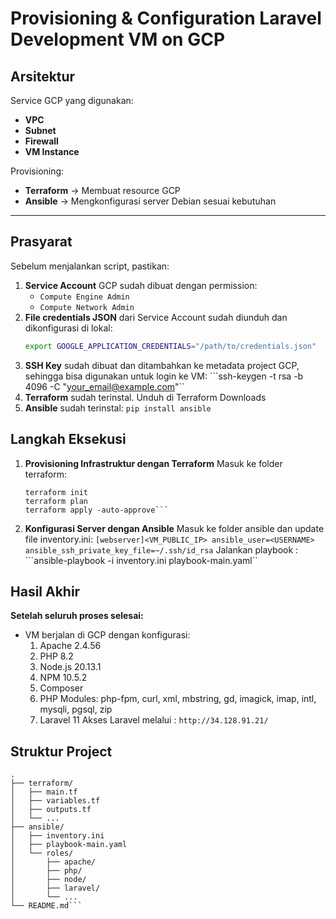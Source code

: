 # Provisioning & Configuration Laravel Development VM on GCP

## Arsitektur
Service GCP yang digunakan:
- **VPC**
- **Subnet**
- **Firewall**
- **VM Instance**

Provisioning:
- **Terraform** → Membuat resource GCP
- **Ansible** → Mengkonfigurasi server Debian sesuai kebutuhan

---

## Prasyarat

Sebelum menjalankan script, pastikan:

1. **Service Account** GCP sudah dibuat dengan permission:
   - `Compute Engine Admin`
   - `Compute Network Admin`
2. **File credentials JSON** dari Service Account sudah diunduh dan dikonfigurasi di lokal:
   ```bash
   export GOOGLE_APPLICATION_CREDENTIALS="/path/to/credentials.json"
3. **SSH Key** sudah dibuat dan ditambahkan ke metadata project GCP, sehingga bisa digunakan untuk login ke VM:
    ```ssh-keygen -t rsa -b 4096 -C "your_email@example.com"``
4. **Terraform** sudah terinstal.
    Unduh di Terraform Downloads
5. **Ansible** sudah terinstal:
    ```pip install ansible```

## Langkah Eksekusi
1. **Provisioning Infrastruktur dengan Terraform**
    Masuk ke folder terraform:
    ```cd terraform/
    terraform init
    terraform plan
    terraform apply -auto-approve```

2. **Konfigurasi Server dengan Ansible**
    Masuk ke folder ansible dan update file inventory.ini:
    ```[webserver]<VM_PUBLIC_IP> ansible_user=<USERNAME> ansible_ssh_private_key_file=~/.ssh/id_rsa```
    Jalankan playbook :
    ```ansible-playbook -i inventory.ini playbook-main.yaml``

## Hasil Akhir
**Setelah seluruh proses selesai:**
- VM berjalan di GCP dengan konfigurasi:
    1. Apache 2.4.56
    2. PHP 8.2
    3. Node.js 20.13.1
    4. NPM 10.5.2
    5. Composer
    6. PHP Modules: php-fpm, curl, xml, mbstring, gd, imagick, imap, intl, mysqli, pgsql, zip
    7. Laravel 11
Akses Laravel melalui :
```http://34.128.91.21/```

## Struktur Project
```
.
├── terraform/
│   ├── main.tf
│   ├── variables.tf
│   ├── outputs.tf
│   └── ...
├── ansible/
│   ├── inventory.ini
│   ├── playbook-main.yaml
│   └── roles/
│       ├── apache/
│       ├── php/
│       ├── node/
│       ├── laravel/
│       └── ...
└── README.md```
